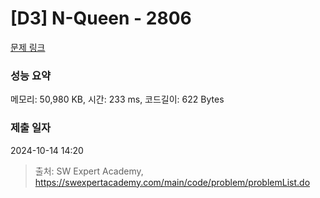 # [D3] N-Queen - 2806 

[문제 링크](https://swexpertacademy.com/main/code/problem/problemDetail.do?contestProbId=AV7GKs06AU0DFAXB) 

### 성능 요약

메모리: 50,980 KB, 시간: 233 ms, 코드길이: 622 Bytes

### 제출 일자

2024-10-14 14:20



> 출처: SW Expert Academy, https://swexpertacademy.com/main/code/problem/problemList.do